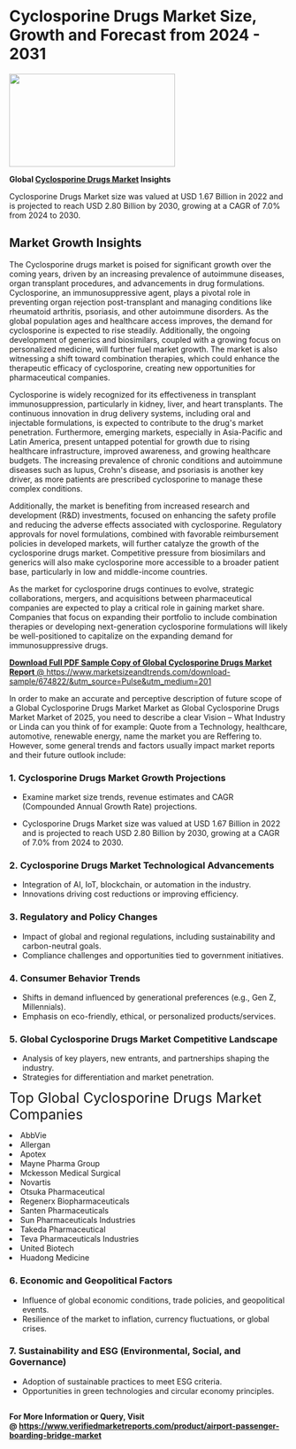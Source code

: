 <H1>Cyclosporine Drugs Market Size, Growth and Forecast from 2024 - 2031</H1><img class="aligncenter size-medium wp-image-584254" src="https://thirdeyenews.in/wp-content/uploads/2024/09/Global-Market-Research-300x168.jpeg" alt="" width="300" height="168" /><p><strong>Global&nbsp;<a href="https://www.marketsizeandtrends.com/download-sample/674822/&amp;utm_source=Pulse&amp;utm_medium=201">Cyclosporine Drugs Market</a> Insights</strong></p><p>Cyclosporine Drugs Market size was valued at USD 1.67 Billion in 2022 and is projected to reach USD 2.80 Billion by 2030, growing at a CAGR of 7.0% from 2024 to 2030.</p><p><h2>Market Growth Insights</h2> <p>The Cyclosporine drugs market is poised for significant growth over the coming years, driven by an increasing prevalence of autoimmune diseases, organ transplant procedures, and advancements in drug formulations. Cyclosporine, an immunosuppressive agent, plays a pivotal role in preventing organ rejection post-transplant and managing conditions like rheumatoid arthritis, psoriasis, and other autoimmune disorders. As the global population ages and healthcare access improves, the demand for cyclosporine is expected to rise steadily. Additionally, the ongoing development of generics and biosimilars, coupled with a growing focus on personalized medicine, will further fuel market growth. The market is also witnessing a shift toward combination therapies, which could enhance the therapeutic efficacy of cyclosporine, creating new opportunities for pharmaceutical companies. <a href="#download-sample"></a></p> <p>Cyclosporine is widely recognized for its effectiveness in transplant immunosuppression, particularly in kidney, liver, and heart transplants. The continuous innovation in drug delivery systems, including oral and injectable formulations, is expected to contribute to the drug's market penetration. Furthermore, emerging markets, especially in Asia-Pacific and Latin America, present untapped potential for growth due to rising healthcare infrastructure, improved awareness, and growing healthcare budgets. The increasing prevalence of chronic conditions and autoimmune diseases such as lupus, Crohn's disease, and psoriasis is another key driver, as more patients are prescribed cyclosporine to manage these complex conditions.</p> <p>Additionally, the market is benefiting from increased research and development (R&D) investments, focused on enhancing the safety profile and reducing the adverse effects associated with cyclosporine. Regulatory approvals for novel formulations, combined with favorable reimbursement policies in developed markets, will further catalyze the growth of the cyclosporine drugs market. Competitive pressure from biosimilars and generics will also make cyclosporine more accessible to a broader patient base, particularly in low and middle-income countries.</p> <p>As the market for cyclosporine drugs continues to evolve, strategic collaborations, mergers, and acquisitions between pharmaceutical companies are expected to play a critical role in gaining market share. Companies that focus on expanding their portfolio to include combination therapies or developing next-generation cyclosporine formulations will likely be well-positioned to capitalize on the expanding demand for immunosuppressive drugs.</p> <p><a href="#get-more"></p><p><span class=""><strong>Download Full PDF Sample Copy of Global Cyclosporine Drugs Market Report</strong> @ <a href="https://www.marketsizeandtrends.com/download-sample/674822/&amp;utm_source=Pulse&amp;utm_medium=201" target="_blank">https://www.marketsizeandtrends.com/download-sample/674822/&amp;utm_source=Pulse&amp;utm_medium=201</a></span></p><p>In order to make an accurate and perceptive description of future scope of a Global&nbsp;Cyclosporine Drugs Market Market as Global&nbsp;Cyclosporine Drugs Market Market of 2025, you need to describe a clear Vision &ndash; What Industry or Linda can you think of for example: Quote from a Technology, healthcare, automotive, renewable energy, name the market you are Reffering to. However, some general trends and factors usually impact market reports and their future outlook include:</p><h3>1.&nbsp;<strong>Cyclosporine Drugs Market Growth Projections</strong></h3><ul><li>Examine market size trends, revenue estimates and CAGR (Compounded Annual Growth Rate) projections.</li><li><p>Cyclosporine Drugs Market size was valued at USD 1.67 Billion in 2022 and is projected to reach USD 2.80 Billion by 2030, growing at a CAGR of 7.0% from 2024 to 2030.</p></li></ul><h3>2.&nbsp;<strong>Cyclosporine Drugs Market Technological Advancements</strong></h3><ul><li>Integration of AI, IoT, blockchain, or automation in the industry.</li><li>Innovations driving cost reductions or improving efficiency.</li></ul><h3>3.&nbsp;<strong>Regulatory and Policy Changes</strong></h3><ul><li>Impact of global and regional regulations, including sustainability and carbon-neutral goals.</li><li>Compliance challenges and opportunities tied to government initiatives.</li></ul><h3>4.&nbsp;<strong>Consumer Behavior Trends</strong></h3><ul><li>Shifts in demand influenced by generational preferences (e.g., Gen Z, Millennials).</li><li>Emphasis on eco-friendly, ethical, or personalized products/services.</li></ul><h3>5.&nbsp;<strong>Global Cyclosporine Drugs Market Competitive Landscape</strong></h3><ul><li>Analysis of key players, new entrants, and partnerships shaping the industry.</li><li>Strategies for differentiation and market penetration.</li></ul><p data-pm-slice="1 1 []"><span style="color: inherit; font-family: inherit; font-size: 25px;">Top Global Cyclosporine Drugs Market Companies</span></p><div class="" data-test-id=""><p><li>AbbVie</li><li> Allergan</li><li> Apotex</li><li> Mayne Pharma Group</li><li> Mckesson Medical Surgical</li><li> Novartis</li><li> Otsuka Pharmaceutical</li><li> Regenerx Biopharmaceuticals</li><li> Santen Pharmaceuticals</li><li> Sun Pharmaceuticals Industries</li><li> Takeda Pharmaceutical</li><li> Teva Pharmaceuticals Industries</li><li> United Biotech</li><li> Huadong Medicine</li></p></div><h3>6.&nbsp;<strong>Economic and Geopolitical Factors</strong></h3><ul><li>Influence of global economic conditions, trade policies, and geopolitical events.</li><li>Resilience of the market to inflation, currency fluctuations, or global crises.</li></ul><h3>7.&nbsp;<strong>Sustainability and ESG (Environmental, Social, and Governance)</strong></h3><ul><li>Adoption of sustainable practices to meet ESG criteria.</li><li>Opportunities in green technologies and circular economy principles.</li></ul><h2><strong style="font-size: 14px;">For More Information or Query, Visit @&nbsp;</strong><a style="background-color: #ffffff; font-size: 14px;" href="https://www.marketsizeandtrends.com/report/cyclosporine-drugs-market/" target="_blank">https://www.verifiedmarketreports.com/product/airport-passenger-boarding-bridge-market</a></h2>
